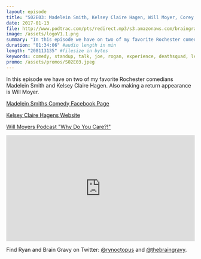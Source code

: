 ```yaml
---
layout: episode
title: "S02E03: Madelein Smith, Kelsey Claire Hagen, Will Moyer, Corey Coleman"
date: 2017-01-13
file: http://www.podtrac.com/pts/redirect.mp3/s3.amazonaws.com/braingravy.org/S02E03.mp3
image: /assets/logoV1.1.png
summary: "In this episode we have on two of my favorite Rochester comedians Madelein Smith and Kelsey Claire Hagen. Also making a return appearance is Will Moyer."
duration: "01:34:06" #audio length in min
length: "208113135" #filesize in bytes
keywords: comedy, standup, talk, joe, rogan, experience, deathsquad, legion, of, skanks, science, media, news, video, games, nerd, comics, nerdist, pop, culter, technology, politics, npr
promo: /assets/promos/S02E03.jpeg
---
```

In this episode we have on two of my favorite Rochester comedians Madelein Smith and Kelsey Claire Hagen. Also making a return appearance is Will Moyer. 

[Madelein Smiths Comedy Facebook Page](https://www.facebook.com/MadeleinSmithComedy/)

[Kelsey Claire Hagens Website](https://www.kelseyclairehagen.com/)

[Will Moyers Podcast "Why Do You Care?!"](http://whydoyoucare.fm/)


<style>.embed-container { position: relative; padding-bottom: 56.25%; height: 0; overflow: hidden; max-width: 100%; } .embed-container iframe, .embed-container object, .embed-container embed { position: absolute; top: 0; left: 0; width: 100%; height: 100%; }</style><p class='embed-container'><iframe src='https://www.youtube.com/embed//mQhznFg-5lQ' frameborder='0' allowfullscreen></iframe></p> 

<!-- <p><iframe src="https://publisher.podtrac.com/player/ODM3NTc1/MjI1" width="100%" height="100" scrolling="no" frameborder="no"></iframe></p> -->

Find Ryan and Brain Gravy on Twitter: [@rynoctopus](https://twitter.com/rynoctopus) and [@thebraingravy](https://twitter.com/thebraingravy).

